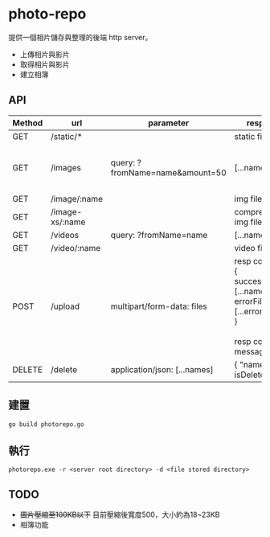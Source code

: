 # photo-repo

提供一個相片儲存與整理的後端 http server。
 - 上傳相片與影片
 - 取得相片與影片
 - 建立相簿

## API
| Method | url | parameter | resposne | comment |
| ------ | ------ | ------ | ------ | ------ |
| GET | /static/* | | static file | |
| GET | /images | query: ?fromName=name&amount=50 | [...names] | amount參數決定回傳數量，預設50 |
| GET | /image/:name | | img file | |
| GET | /image-xs/:name | | compressed img file | |
| GET | /videos | query: ?fromName=name | [...names] | |
| GET | /video/:name | | video file | |
| POST | /upload | multipart/form-data: files | resp code 200: <br/>{<br/>successResults: [...names]<br/>errorFiles: [...errors]<br/>}<br/><br/>resp code 400:<br/>message | 如果上傳批次中有發生處理異常的檔案，會將原因放在errorFiles，不會影響到成功上傳的 |
| DELETE | /delete | application/json: [...names] | { "name": isDeleted } | |

## 建置
`go build photorepo.go`

## 執行
`photorepo.exe -r <server root directory> -d <file stored directory>`

## TODO
 - <del>圖片壓縮至100KB以下</del> 目前壓縮後寬度500，大小約為18~23KB
 - 相簿功能